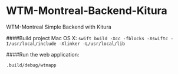 # WTM-Montreal-Backend-Kitura
WTM-Montreal Simple Backend with Kitura

####Build project
Mac OS X: `swift build -Xcc -fblocks -Xswiftc -I/usr/local/include -Xlinker -L/usr/local/lib`


####Run the web application:

  ```
  .build/debug/wtmapp
  ```
